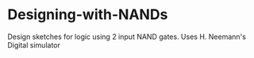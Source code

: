 # Designing-with-NANDs

Design sketches for logic using 2 input NAND gates. Uses H. Neemann's Digital simulator
